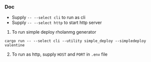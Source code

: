 ### Doc

* Supply `-- --select cli` to run as cli
* Supply `-- --select http` to start http server

1. To run simple deploy rholanmg generator

```
cargo run -- --select cli --utility simple_deploy --simpledeploy valentine

```

2. To run as http, supply `HOST` and `PORT` in `.env` file